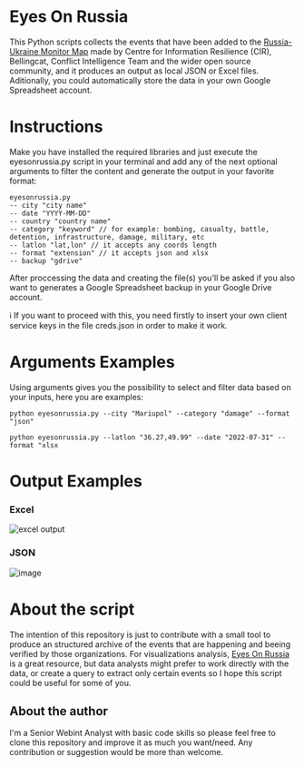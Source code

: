 # Eyes On Russia
This Python scripts collects the events that have been added to the [Russia-Ukraine Monitor Map](https://eyesonrussia.org/) made by Centre for Information Resilience (CIR), Bellingcat, Conflict Intelligence Team  and the wider open source community, and it produces an output as local JSON or Excel files. Aditionally, you could automatically store the data in your own Google Spreadsheet account.  

# Instructions
Make you have installed the required libraries and just execute the eyesonrussia.py script in your terminal and add any of the next optional arguments to filter the content and generate the output in your favorite format:
~~~
eyesonrussia.py
-- city "city name" 
-- date "YYYY-MM-DD"
-- country "country name"
-- category "keyword" // for example: bombing, casualty, battle, detention, infrastructure, damage, military, etc
-- latlon "lat,lon" // it accepts any coords length
-- format "extension" // it accepts json and xlsx
-- backup "gdrive" 
~~~

After proccessing the data and creating the file(s) you'll be asked if you also want to generates a Google Spreadsheet backup in your Google Drive account. 

ℹ️ If you want to proceed with this, you need firstly to insert your own client service keys in the file creds.json in order to make it work. 

# Arguments Examples
Using arguments gives you the possibility to select and filter data based on your inputs, here you are examples:

`python eyesonrussia.py --city "Mariupol" --category "damage" --format "json"`

`python eyesonrussia.py --latlon "36.27,49.99" --date "2022-07-31" --format "xlsx`

# Output Examples
### Excel
![excel output](https://i.imgur.com/qPPx9Jm.jpeg)

### JSON
![image](https://i.imgur.com/HRuOQlA.jpeg)



# About the script
The intention of this repository is just to contribute with a small tool to produce an structured archive of the events that are happening and beeing verified by those organizations. For visualizations analysis, [Eyes On Russia](https://eyesonrussia.org) is a great resource, but data analysts might prefer to work directly with the data, or create a query to extract only certain events so I hope this script could be useful for some of you.

## About the author
I'm a Senior Webint Analyst with basic code skills so please feel free to clone this repository and improve it as much you want/need. Any contribution or suggestion would be more than welcome.
